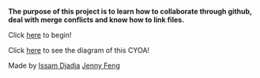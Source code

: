 
 
**The purpose of this project is to learn how to collaborate through github, deal with merge conflicts and know how to link files.**   

Click [here](Home.md) to begin!  

Click [here](https://docs.google.com/drawings/d/1XTpdrDMrLos0e3IPZEXOWTMstYV9VfUcmv0b4nAkpMs/edit) to see the diagram of this CYOA! 

Made by [Issam Djadja](https://github.com/IssamDjadja) [Jenny Feng](https://github.com/jennyf0792)  